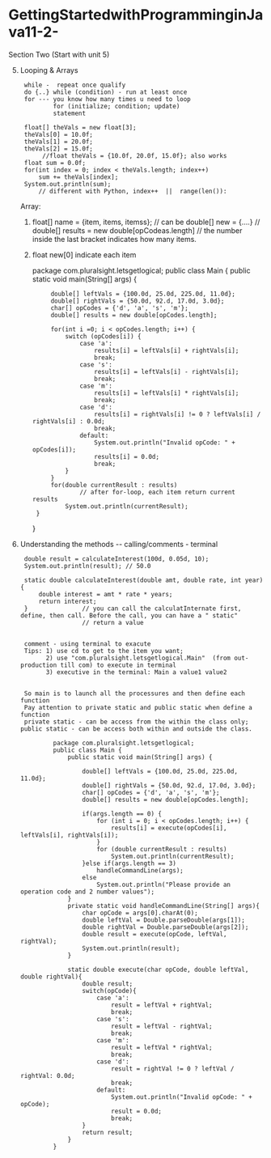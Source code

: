 # GettingStartedwithProgramminginJava11-2-

Section Two (Start with unit 5)

5. Looping & Arrays

        while -  repeat once qualify
        do {..} while (condition) - run at least once
        for --- you know how many times u need to loop
                for (initialize; condition; update)
                statement

        float[] theVals = new float[3];
        theVals[0] = 10.0f;
        theVals[1] = 20.0f;
        theVals[2] = 15.0f;
             //float theVals = {10.0f, 20.0f, 15.0f}; also works
        float sum = 0.0f;
        for(int index = 0; index < theVals.length; index++)
            sum += theVals[index];
        System.out.println(sum);
            // different with Python, index++  ||  range(len()):

    Array: 
    1) float[] name = {item, items, itemss};
            // can be double[] new = {....}
            // double[] results = new double[opCodeas.length]
            // the number inside the last bracket indicates how many items.
    2) float new[0] 
        indicate each item
    
    
    
        package com.pluralsight.letsgetlogical;
        public class Main {
            public static void main(String[] args) {

                double[] leftVals = {100.0d, 25.0d, 225.0d, 11.0d};
                double[] rightVals = {50.0d, 92.d, 17.0d, 3.0d};
                char[] opCodes = {'d', 'a', 's', 'm'};
                double[] results = new double[opCodes.length];

                for(int i =0; i < opCodes.length; i++) {
                    switch (opCodes[i]) {
                        case 'a':
                            results[i] = leftVals[i] + rightVals[i];
                            break;
                        case 's':
                            results[i] = leftVals[i] - rightVals[i];
                            break;
                        case 'm':
                            results[i] = leftVals[i] * rightVals[i];
                            break;
                        case 'd':
                            results[i] = rightVals[i] != 0 ? leftVals[i] / rightVals[i] : 0.0d;
                            break;
                        default:
                            System.out.println("Invalid opCode: " + opCodes[i]);
                            results[i] = 0.0d;
                            break;
                    }
                }
                for(double currentResult : results)
                        // after for-loop, each item return current results
                    System.out.println(currentResult);
            }
        }
        
        
6. Understanding the methods -- calling/comments - terminal 

        double result = calculateInterest(100d, 0.05d, 10);
        System.out.println(result); // 50.0
        
        static double calculateInterest(double amt, double rate, int year){
            double interest = amt * rate * years;
            return interest;
        }               // you can call the calculatInternate first, define, then call. Before the call, you can have a " static"
                        // return a value


        comment - using terminal to exacute
        Tips: 1) use cd to get to the item you want;
              2) use "com.pluralsight.letsgetlogical.Main"  (from out-production till com) to execute in terminal
              3) executive in the terminal: Main a value1 value2


        So main is to launch all the processures and then define each function
        Pay attention to private static and public static when define a function
        private static - can be access from the within the class only; public static - can be access both within and outside the class.
        
                package com.pluralsight.letsgetlogical;
                public class Main {
                    public static void main(String[] args) {

                        double[] leftVals = {100.0d, 25.0d, 225.0d, 11.0d};
                        double[] rightVals = {50.0d, 92.d, 17.0d, 3.0d};
                        char[] opCodes = {'d', 'a', 's', 'm'};
                        double[] results = new double[opCodes.length];

                        if(args.length == 0) {
                            for (int i = 0; i < opCodes.length; i++) {
                                results[i] = execute(opCodes[i], leftVals[i], rightVals[i]);
                            }
                            for (double currentResult : results)
                                System.out.println(currentResult);
                        }else if(args.length == 3)
                            handleCommandLine(args);
                        else
                            System.out.println("Please provide an operation code and 2 number values");
                    }
                    private static void handleCommandLine(String[] args){
                        char opCode = args[0].charAt(0);
                        double leftVal = Double.parseDouble(args[1]);
                        double rightVal = Double.parseDouble(args[2]);
                        double result = execute(opCode, leftVal, rightVal);
                        System.out.println(result);
                    }

                    static double execute(char opCode, double leftVal, double rightVal){
                        double result;
                        switch(opCode){
                            case 'a':
                                result = leftVal + rightVal;
                                break;
                            case 's':
                                result = leftVal - rightVal;
                                break;
                            case 'm':
                                result = leftVal * rightVal;
                                break;
                            case 'd':
                                result = rightVal != 0 ? leftVal / rightVal: 0.0d;
                                break;
                            default:
                                System.out.println("Invalid opCode: " + opCode);
                                result = 0.0d;
                                break;
                        }
                        return result;
                    }
                }


